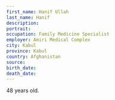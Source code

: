 ```yaml
---
first_name: Hanif Ullah
last_name: Hanif
description: 
portrait: 
occupation: Family Medicine Specialist
employer: Amiri Medical Complex
city: Kabul
province: Kabul
country: Afghanistan
source: 
birth_date: 
death_date: 
---
```


48 years old.